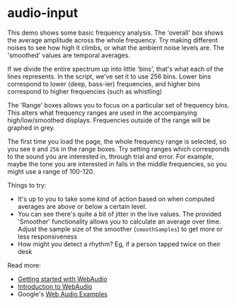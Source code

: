 audio-input
===========

This demo shows some basic frequency analysis. The 'overall' box shows the average amplitude across the whole frequency. Try making different noises to see how high it climbs, or what the ambient noise levels are. The 'smoothed' values are temporal averages.

If we divide the entire spectrum up into little 'bins', that's what each of the lines represents. In the script, we've set it to use 256 bins. Lower bins correspond to lower (deep, bass-ier) frequencies, and higher bins correspond to higher frequencies (such as whistling)

The 'Range' boxes allows you to focus on a particular set of frequency bins. This alters what frequency ranges are used in the accompanying high/low/smoothed displays. Frequencies outside of the range will be graphed in grey.

The first time you load the page, the whole frequency range is selected, so you see `0` and `256` in the range boxes. Try setting ranges which corresponds to the sound you are interested in, through trial and error. For example, maybe the tone you are interested in falls in the middle frequencies, so you might use a range of 100-120.

Things to try:
* It's up to you to take some kind of action based on when computed averages are above or below a certain level.
* You can see there's quite a bit of jitter in the live values. The provided 'Smoother' functionality allows you to calculate an average over time. Adjust the sample size of the smoother (`smoothSamples`) to get more or less responsiveness
* How might you detect a rhythm? Eg, if a person tapped twice on their desk

Read more:
* [Getting started with WebAudio](http://creativejs.com/resources/web-audio-api-getting-started/)
* [Introduction to WebAudio](http://www.html5rocks.com/en/tutorials/webaudio/intro/)
* Google's [Web Audio Examples](http://chromium.googlecode.com/svn/trunk/samples/audio/index.html)